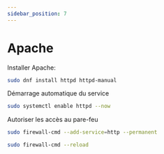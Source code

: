 ```yaml
---
sidebar_position: 7
---
```


# Apache

Installer Apache: 
```bash
sudo dnf install httpd httpd-manual
```

Démarrage automatique du service
```bash
sudo systemctl enable httpd --now
```

Autoriser les accès au pare-feu
```bash
sudo firewall-cmd --add-service=http --permanent

sudo firewall-cmd --reload
```
